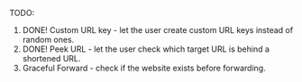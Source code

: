 TODO:

1. DONE! Custom URL key - let the user create custom URL keys instead of random ones. 
2. DONE! Peek URL - let the user check which target URL is behind a shortened URL.
3. Graceful Forward - check if the website exists before forwarding.